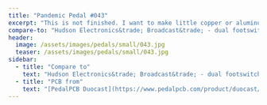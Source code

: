 ```yaml
---
title: "Pandemic Pedal #043"
excerpt: "This is not finished. I want to make little copper or aluminum plaques for the controls. Then epoxy coat the entire thing. This is also the first and only pedal I have painted so far. I used a pewter hammer texture paint and a nice blue. I put alternating layers to get this effect. I play to epoxy coat the plaques onto the top when it is finished."
compare-to: "Hudson Electronics&trade; Broadcast&trade; - dual footswitch"
header:
  image: /assets/images/pedals/small/043.jpg
  teaser: /assets/images/pedals/small/043.jpg
sidebar:
  - title: "Compare to"
    text: "Hudson Electronics&trade; Broadcast&trade; - dual footswitch"
  - title: "PCB from"
    text: "[PedalPCB Duocast](https://www.pedalpcb.com/product/duocast/)"
---
```


